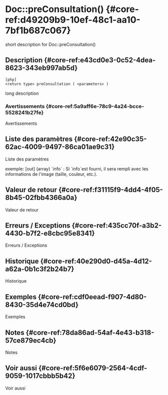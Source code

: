 # Doc::preConsultation() {#core-ref:d49209b9-10ef-48c1-aa10-7bf1b687c067}

<div class="short-description">
<span class="fixme template">short description for Doc::preConsultation()</span>
</div>
<!--
<div class="applicability">
Obsolète depuis #.#.#
</div>
-->

## Description {#core-ref:e43cd0e3-0c52-4dea-8623-343eb997ab5d}

    [php]
    <return type> preConsultation ( <parameters> )

<span class="fixme template">long description</span>

### Avertissements {#core-ref:5a9aff6e-78c9-4a24-bcce-5528241b27fe}

<span class="fixme template">Avertissements</span>

## Liste des paramètres {#core-ref:42e90c35-62ac-4009-9497-86ca01ae9c31}

<span class="fixme template">Liste des paramètres</span>

<div class="fixme template">
exemple:  
[out] (array) `info`
:   Si `info`est fourni, il sera rempli avec les informations de l'image (taille, couleur, etc.).
</div>

## Valeur de retour {#core-ref:f31115f9-4dd4-4f05-8b45-02fbb4366a0a}

<span class="fixme template">Valeur de retour</span>

## Erreurs / Exceptions {#core-ref:435cc70f-a3b2-4430-b7f2-e8cbc95e8341}

<span class="fixme template">Erreurs / Exceptions</span>

## Historique {#core-ref:40e290d0-d45a-4d12-a62a-0b1c3f2b24b7}

<span class="fixme template">Historique</span>

## Exemples {#core-ref:cdf0eead-f907-4d80-8430-35d4e74cd0bd}

<span class="fixme template">Exemples</span>

## Notes {#core-ref:78da86ad-54af-4e43-b318-57ce879ec4cb}

<span class="fixme template">Notes</span>

## Voir aussi {#core-ref:5f6e6079-2564-4cdf-9059-1017cbbb5b42}

<span class="fixme template">Voir aussi</span>
